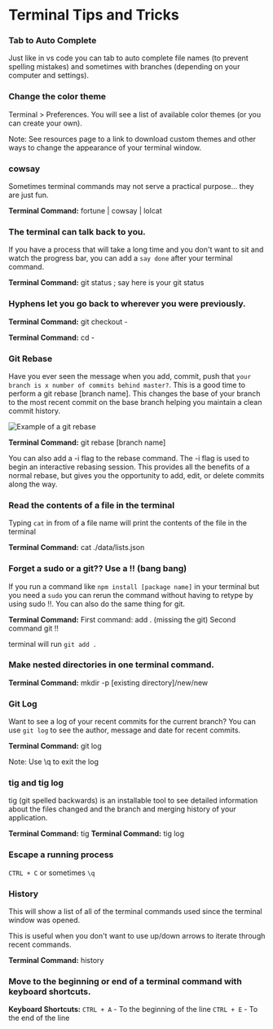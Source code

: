 # Terminal Tips and Tricks

### Tab to Auto Complete 
Just like in vs code you can tab to auto complete file names (to prevent spelling mistakes) and sometimes with branches (depending on your computer and settings).

### Change the color theme
Terminal > Preferences. You will see a list of available color themes (or you can create your own).

Note: See resources page to a link to download custom themes and other ways to change the appearance of your terminal window.

### cowsay
Sometimes terminal commands may not serve a practical purpose... they are just fun.

**Terminal Command:** fortune | cowsay | lolcat

### The terminal can talk back to you.
If you have a process that will take a long time and you don't want to sit and watch the progress bar, you can add a `say done` after your terminal command. 

**Terminal Command:** git status ; say here is your git status

### Hyphens let you go back to wherever you were previously.

**Terminal Command:** git checkout -

**Terminal Command:** cd -

### Git Rebase
Have you ever seen the message when you add, commit, push that `your branch is x number of commits behind master?`. This is a good time to perform a git rebase [branch name]. This changes the base of your branch to the most recent commit on the base branch helping you maintain a clean commit history.
<!-- Reference https://www.atlassian.com/git/tutorials/rewriting-history/git-rebase -->
![Example of a git rebase](https://wac-cdn.atlassian.com/dam/jcr:e4a40899-636b-4988-9774-eaa8a440575b/02.svg?cdnVersion=643)

**Terminal Command:** git rebase [branch name]

<!-- https://www.atlassian.com/git/glossary -->
You can also add a -i flag to the rebase command. The -i flag is used to begin an interactive rebasing session. This provides all the benefits of a normal rebase, but gives you the opportunity to add, edit, or delete commits along the way.

### Read the contents of a file in the terminal
Typing `cat` in from of a file name will print the contents of the file in the terminal

**Terminal Command:** cat ./data/lists.json

### Forget a sudo or a git?? Use a !! (bang bang)
If you run a command like `npm install [package name]` in your terminal but you need a `sudo` you can rerun the command without having to retype by using sudo !!. You can also do the same thing for git.

**Terminal Command:** 
First command: add .
(missing the git)
Second command git !!

terminal will run `git add .`

### Make nested directories in one terminal command.

**Terminal Command:** mkdir -p [existing directory]/new/new

### Git Log
Want to see a log of your recent commits for the current branch? You can use `git log` to see the author, message and date for recent commits.

**Terminal Command:** git log

Note: Use \q to exit the log

### tig and tig log
tig (git spelled backwards) is an installable tool to see detailed information about the files changed and the branch and merging history of your application.

**Terminal Command:** tig
**Terminal Command:** tig log

### Escape a running process
`CTRL + C` or sometimes `\q`

### History
This will show a list of all of the terminal commands used since the terminal window was opened.

This is useful when you don't want to use up/down arrows to iterate through recent commands.

**Terminal Command:** history

### Move to the beginning or end of a terminal command with keyboard shortcuts.

**Keyboard Shortcuts:** `CTRL + A` - To the beginning of the line
`CTRL + E` - To the end of the line
